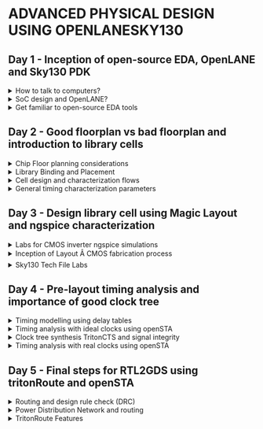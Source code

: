 # ADVANCED PHYSICAL DESIGN USING OPENLANESKY130

## Day 1 - Inception of open-source EDA, OpenLANE and Sky130 PDK

<details>
<summary>How to talk to computers?</summary><blockquote>

<details>
<summary>Introduction to QFN-48 Package, chip, pads, core, die and IP</summary>

+ Arduino Microcontroller

![image](https://github.com/Vishnu1426/pes_pd/assets/79538653/7f07c337-4492-43f9-8488-a6c142c23e5f)

+ The main chip that controls the entire board is:

![image](https://github.com/Vishnu1426/pes_pd/assets/79538653/86d283de-4595-4c85-9f04-7bbe538633cb)

+ Since Arduino is open source, there are many different chips which can be used and varies from board to board.
+ Around the chip there are many interfaces which are connected to the chip.
+ A typical block diagram view of the board is:

![image](https://github.com/Vishnu1426/pes_pd/assets/79538653/94b38a3f-3df8-4832-9050-901015ff2abf)

+ SDRAM would be an external chip.
+ A labelled diagram of pins in the IC is as follows:

![image](https://github.com/Vishnu1426/pes_pd/assets/79538653/42fdc799-e438-413e-a3ab-12c97b56f709)

+ The main chip would be connected to the package pins by things known as wirebounds.

![image](https://github.com/Vishnu1426/pes_pd/assets/79538653/6b74ecc0-6fcd-4ca3-b103-d195f5c91e4a)

+ Let us open up the chip

![image](https://github.com/Vishnu1426/pes_pd/assets/79538653/4a1ff79b-b5d3-4565-b784-60ea35a559e9)

+ The blue parts are called PADS. These are things which allow the signal to flow from outside to the internals of the IC and vice versa.

![image](https://github.com/Vishnu1426/pes_pd/assets/79538653/ac68fa59-dd4d-48f0-89c1-65782463b2fe)

+ The CORE is basically the part of the IC which contains all the logic cells and their connections.
+ The CORE PADS, pins etc. all together is called a die. The die is the entire piece which contains elements of the IC

![image](https://github.com/Vishnu1426/pes_pd/assets/79538653/736d7114-6053-4d3b-9052-aef620a615dd)

+ This is what a sample RISC-V SoC along with the required components in an IC looks like in a higher level of abstraction.

![image](https://github.com/Vishnu1426/pes_pd/assets/79538653/4a704eed-8ffd-4d4a-8fb9-e83d16488088)

+ The PLLs, ADC, DAC and SRAM and other similar components are called Foundry IPs.

![image](https://github.com/Vishnu1426/pes_pd/assets/79538653/fa84d31c-094d-407f-bf01-5518b8fba5ba)

+ All the manufacturing of ICs are done in a Foundry.
+ Next are macros - these are blocks of pure digital logic.

![image](https://github.com/Vishnu1426/pes_pd/assets/79538653/9f6aa99f-df2c-4f5a-85b4-c19b2e11441b)
</details>

<details>
<summary>Introduction to RISC-V</summary>

+ An Instruction Set Architecture (ISA) is part of the abstract model of a computer that defines how the CPU is controlled by the software.
+ The ISA acts as an interface between the hardware and the software, specifying both what the processor is capable of doing as well as how it gets done.
+ RISC-V[b] (pronounced "risk-five") is an open standard instruction set architecture (ISA) based on established reduced instruction set computer (RISC) principles.
+ Unlike most other ISA designs, RISC-V is provided under royalty-free open-source licenses.
+ A number of companies are offering or have announced RISC-V hardware; open source operating systems with RISC-V support are available, and the instruction set is supported in several popular software toolchains.
+ A sample C program compiled to RISC-V assembly language program.

![image](https://github.com/Vishnu1426/pes_pd/assets/79538653/59b92c50-a382-4404-8832-a4138966542d)

+ This assembly program is then converted to machine language program which is basically 1s and 0s.
+ These 1s and 0s are then converted to electrical signals which are high and low voltages. This is the language that hardware understands.
+ The assembly logic is converted to a layout which is the hardware that performs the programmed logic. This is called Layout.

![image](https://github.com/Vishnu1426/pes_pd/assets/79538653/a0b8b6ab-6769-498d-b77a-0a8dd8d694c2)

+ There needs to be an interface between every language.
+ The interface which is in between the assembly language and layout is called the Hardware description language.
+ An example hardware which can implement the assembly logic would be a picorv32 core. This picorv32 core is defined using an HDL program.

![image](https://github.com/Vishnu1426/pes_pd/assets/79538653/39235fe8-d41f-4781-a82f-9ccce564a8ef)

+ The final working of a C program would basically look like:

![image](https://github.com/Vishnu1426/pes_pd/assets/79538653/fd9ac20d-4d01-40a0-b2c1-10ba6ea183f8)
</details>

<details>
<summary>From Software Applications to Hardware</summary>
</details>

</blockquote>
</details>


<details>
<summary>SoC design and OpenLANE?</summary><blockquote>

<details>
<summary>Introduction to all components of open-source digital asic design</summary>
</details>

<details>
<summary>Simplified RTL2GDS flow</summary>
</details>

<details>
<summary>Introduction to OpenLANE and Strive chipsets</summary>
</details>

<details>
<summary>Introduction to OpenLANE detailed ASIC design flow</summary>
</details>

</blockquote>
</details>


<details>
<summary>Get familiar to open-source EDA tools</summary><blockquote>

<details>
<summary>OpenLANE Directory structure in detail</summary>

```
cd work/tools
ls -ltr
cd openlane_working_dir/
cd openlane_working_dir/
ls -ltr
cd pdks/
ls -ltr
cd sky130A/
ls -ltr
cd libs.ref/
ls -ltr
cd ..
cd libs.tech/
ls -ltr
```
+ The library we will be working with is SkyWater130A, which has recently become open source.
+ libs.ref contains the timing details etc.
+ libs.tech contains the specific to the tool.

![image](https://github.com/Vishnu1426/pes_pd/assets/79538653/ce8d5c45-8ee9-4c7c-9b73-10432a7caafa)

+ We will be working on sky130_fd_sc_hd. 'fd' is an abbreviation of foundry.
![image](https://github.com/Vishnu1426/pes_pd/assets/79538653/69f99c3b-9ba7-4378-8a0b-995077bea6e4)

```
cd..
cd libs.ref
cd sky130_fd_sc_hd
cd lib
ls -ltr
```
![image](https://github.com/Vishnu1426/pes_pd/assets/79538653/836debc1-e115-4f17-9a52-9a888865639d)

+ This is the directory we will be working in.
```
~/Desktop/work/tools/openlane_working_dir/openlane$
```
</details>

<details>
<summary>Design Preparation Step</summary>

+ To invoke openlane, use the following commands.
```
docker
pwd
./flow.tcl -interactive
package require openlane 0.9
```
![image](https://github.com/Vishnu1426/pes_pd/assets/79538653/fbd785eb-7b39-4c98-8194-2135095d2e7f)

+ How the config.tcl looks like. ls -ltr
```
cd designs
cd picorv32a/
ls -ltr
cd src
ls - ltr
cd ..
less config.tcl
```
![image](https://github.com/Vishnu1426/pes_pd/assets/79538653/d8d831f4-61cf-4a0f-a8a2-2095f46bfd59)

![image](https://github.com/Vishnu1426/pes_pd/assets/79538653/ddf5f7da-7eca-4061-9e84-1ab565419c69)

+ Design preparation code

```
prep -design picorv32a
```
![image](https://github.com/Vishnu1426/pes_pd/assets/79538653/6c79c9f9-52db-4f79-8055-eaaec67ca868)

</details>

<details>
<summary>Review files after design prep and run synthesis</summary>

```
cd runs
ls -ltr
cd 18-09_06-22/
cd tmp
ls -ltr
less merged.lef
```
+ The "runs" directory will be created in the picorv32a directory.
+ In that "runs" folder, a directory with today's date will be created which is Sept 18th.
+ In the sept 18th folder, we can see the merged.lef

![image](https://github.com/Vishnu1426/pes_pd/assets/79538653/9d0e16b2-b459-4d64-a32d-6ccf904159a0)
  
+ This contains all the wire level information, vias and below that is the cell level information.

![image](https://github.com/Vishnu1426/pes_pd/assets/79538653/8008d146-b6d8-4766-a219-f85aaf38da14)

+  The results and reports directories will have sub-folders which will be empty as of now since nothing has been run.

+ The config.tcl basically shows what are all the default parameters the run file takes.


```
less config.tcl
```
![image](https://github.com/Vishnu1426/pes_pd/assets/79538653/6f1382a6-76ff-4d7d-a8a1-9b15c47bbc97)

+ The cmds.log file logs all the commannds that the user has typed.
```
less cmds.log
```
![image](https://github.com/Vishnu1426/pes_pd/assets/79538653/472fa1cb-ee0b-4189-a0e3-caa5dfed1d33)

+ Type the follwing command the synthesis will be run along with ABC.
```
run_synthesis
```
![image](https://github.com/Vishnu1426/pes_pd/assets/79538653/5daa544e-d396-4754-a4bb-bdc2562010b5)
</details>

<details>
<summary>OpenLANE Project Git Link Description</summary>

+ The github link to find all the information about openlane is in
```
github.com/efabless/openlane
```
![image](https://github.com/Vishnu1426/pes_pd/assets/79538653/79f76ba1-66c5-4585-952c-fbad78d53377)

+ The follwing two youtube videos are also helpful in learning openlane using skywater130 pdk.
```
https://www.youtube.com/watch?v=EczW2IWdnOM&pp=ygUOZm9zc2kgZGlhbCB1cCA%3D
https://www.youtube.com/watch?v=Vhyv0eq_mLU&pp=ygUOZm9zc2kgZGlhbCB1cCA%3D
```
</details>

<details>
<summary>Steps to characterize synthesis results</summary>

+ STA and ABC run has been done already.
+ Let us see the flop ratio. Flop ratio is defined as

![image](https://github.com/Vishnu1426/pes_pd/assets/79538653/33fda301-4d95-48e3-ab07-2e8b6f0910b1)

+ From the statistics report, we can see that the number of DFFs is 1613 and the total number of cells is 14876.

![image](https://github.com/Vishnu1426/pes_pd/assets/79538653/9d81e55c-ea8c-4d18-94d2-a223cd5d2942)
![image](https://github.com/Vishnu1426/pes_pd/assets/79538653/680f0215-08e3-42a4-8387-38168b425f9b)

![image](https://github.com/Vishnu1426/pes_pd/assets/79538653/e6e5fa7b-5a11-428f-afe9-e01bf6d359b6)

+ Let us check what is there in the runs folder.
+ First the synthesis in results folder.

```
cd reuslts
cd synthesis
less picorv32a.synthesis.v 
```
![image](https://github.com/Vishnu1426/pes_pd/assets/79538653/8d5ab0fb-a14b-42bf-b31e-0ce31b3ab345)

+ Next let's check the synthesis in reports folder. We will get the statistics that was displayed earlier.
```
cd reuslts
cd synthesis
less picorv32a.synthesis.v 
```
![image](https://github.com/Vishnu1426/pes_pd/assets/79538653/533dadb5-716b-41e9-8cc4-7398c0e3df50)

+ Similarly we can also check the opensta report.
```
less 2-opensta.timing.rpt 
```
![image](https://github.com/Vishnu1426/pes_pd/assets/79538653/86d1fa4e-5754-4b4c-a2cf-138f4d185f0a)

</details>

</blockquote>
</details>


## Day 2 - Good floorplan vs bad floorplan and introduction to library cells

<details>
<summary>Chip Floor planning considerations</summary><blockquote>

<details>
<summary>Utilization factor and aspect ratio</summary>

+ Utilization Fator is given by:

![image](https://github.com/Vishnu1426/pes_pd/assets/79538653/b97d52a8-5e42-45f1-b760-bbfad0330787)

+ If the utilization is 100%, then if we want to add any more cells, we cannot. Therefore, usually 50-60% is done to keep some space in case we want to add more cells in the future, for eg: buffers for optimization.

+ Apect Ratio is given by:

![image](https://github.com/Vishnu1426/pes_pd/assets/79538653/9838c39f-79fb-4a75-bad1-996109745105)

+ Whenever aspect ratio is 1, it means that the chip is a square. If it is anything other than 1, then it means that the chip is a rectangle.
</details>

<details>
<summary>Concept of pre-placed cells</summary>

+ Say there is a combinational logic with huge circuit. If parts of the logic are being used multiple times in different places, then we can cut the logic into few parts, arrange them into blocks and black box them. That block need not be implemented in every place where it needs to be used. It can be implemented in a few places and can be reused whenever needed. This is the concept of reusability of cells.
+ The arrangement of these IPs/macros in a chip is called Floorplanning.
+ These IPs/blocks have user defined locations, and hence are placed in chip before automated placement-and-routing and are called pre-placed cells. Eg. Memory, clock gating cell, comparator, Mux. These automated processes do not touch these preplaced cells.
</details>

<details>
<summary>De-coupling capacitors</summary>

+ The location of pre-placed cells have to be very well defined.
+ The pre-placed cells have to be surrounded by decoupling capacitors.
+ The wire which connects Vdd and the gates has a resistance which and due to that the voltage drops below noise margin, then logic 1 won't be detected or rather whether it can be detected or not cannot be guaranteed.
+ One way to solve this problem is to surround a piece of circuit with a huge capacitor. This capacitor decouples the circuit from the main supply. Whenever there is a switching activity hapeneing, the capacitor will send the current to the circuit.
+ Since the decoupling capacitors are placed very near to the circuitry, there is hardly an voltage drop.
+ So the blocks will function properly since the supply is provided by the decoupling capacitors. 
</details>

<details>
<summary>Power planning</summary>

+ Assume the previous circuit which was decoupled with capaciors has been replicated multiple times in the circuit.
+ Now assume there is a 16 bit line which connects these replicated blocks from Vdd line and that there is a connection between two of these replicated blocks. Now 16 bit line means there are 16 capacitors and if it charged, it is logic 1 and if it is discharged, it is logic 0.
+ If all the logic 1s are set to go to logic 0, then the all of them have to get discharged to the ground.
+ Since there is a single ground line and all of them go to logic 0 together, the ground which was supposed to be at logic 0 get's a voltage spike. This is called ground bounce.
+ If the voltage level of this ground bounce goes beyond the noise margin, we will get an undefined state.
+ If suppose the reverse process had to happen where all the capacitors had to charge to logic 1, then all of them demand voltage from the Vdd.
+ Again since there is a single Vdd line, there will be a voltage droop. As long as thie droop is within the noise margin, nothing will happen. Once it goes beyond the noise margin, it is said to be in an undefined region and the circuit can interpret the voltage as logic 0 or logic 1 and it is not in our control.
+ If there were multiple power supplies and multiple ground lines, this problem would not have occurred.
+ That is what do. We put multiple ground lines and multiple vdd lines like a mesh and inside the boundaries the cells sit and the Vdd and gnd lines themselves make the mesh boundary. 
+ A cell will take power from it's nearest source and dump it's power in its nearest gnd.
</details>

<details>
<summary>Pin placement and logical cell placement blockage</summary>

+ The connectivity information between gates is coded using VHDL/Verilog language and is called netlist.
+ Input and output lines can be placed in the space between core and die.
+ Blocks are placed nearer to the inputs they use. If their output lines are far, buffers are used. No cells can be placed in the area where another cell/block is placed.
+ Clock path lines are bigger than the other pins because they are ones which drive the circuit. So we need least resistance for them.
+ Now we block the area where pins are placed. This makes sure that the automated placement tool does not place cells in that area since it is reserved for pin placement.
+ Once this blocking is done, our Floor Plan is ready for placement and routing step.
</details>

<details>
<summary>Steps to run floorplan using OpenLANE</summary>

+ The defaults for various parts of the flow is in the configurations folder.
+ The heirarchy of selecting default values are as follows:
``` 
floorplan.tcl - in configurations directory
conifg.tcl - in picorv32a directory
sky130A_sky130_fd_sc_hd_config.tcl - in picorv32a directory
```
+ The following is a snap of what is there in the configuration directory.
```
vsduser@vsdsquadron:~/Desktop/work/tools/openlane_working_dir/openlane/configuration$ less README.md 
vsduser@vsdsquadron:~/Desktop/work/tools/openlane_working_dir/openlane/configuration$ less floorplan.tcl 

```
+ Synthesis - defaults

![image](https://github.com/Vishnu1426/pes_pd/assets/79538653/544c1373-8da9-4919-9026-4a1046b84dde)

+ Floorplanning - defaults

![image](https://github.com/Vishnu1426/pes_pd/assets/79538653/f7cfff6c-a4c3-486b-825d-e5e9b6d53bdc)

+ Placement - defaults

![image](https://github.com/Vishnu1426/pes_pd/assets/79538653/a3ee7653-87c9-4661-91f2-e8f3ddf498d4)

+ Running Floor plan
```
run_floorplan
```
![image](https://github.com/Vishnu1426/pes_pd/assets/79538653/86034942-d2ec-44e5-80d8-8afffa033217)

</details>

<details>
<summary>Review floorplan files and steps to view floorplan</summary>

+ Checking the runs directory:
```
vsduser@vsdsquadron:~/Desktop/work/tools/openlane_working_dir/openlane/designs/picorv32a/runs$ cd 18-09_06-22/
cd results/floorplan
less picorv32a.floorplan.def
```
+ There will be one .def (design exchange format) file in the floorplan directory.

![image](https://github.com/Vishnu1426/pes_pd/assets/79538653/b04cb7a8-ec0a-4f7f-8d4e-95d961994419)
![image](https://github.com/Vishnu1426/pes_pd/assets/79538653/764a69f7-f664-45ea-9c73-6d7d9b8194ca)

+ Die Area is

![image](https://github.com/Vishnu1426/pes_pd/assets/79538653/402ecdd3-de5a-4757-91b3-1571e28ee60e)

+ Now opening magic to view the floorplan

```
magic -T /home/vsduser/Desktop/work/tools/openlane_working_dir/pdks/sky130A/libs.tech/magic/sky130A.tech lef read ../../tmp/merged.lef def read picorv32a.floorplan.def &
```
![image](https://github.com/Vishnu1426/pes_pd/assets/79538653/b06c9c99-7af5-4ffc-97ae-ac08afb4e87f)

</details>

<details>
<summary> Review floorplan layout in Magic</summary>

+ We can see that the pin placement is equidistant.

![image](https://github.com/Vishnu1426/pes_pd/assets/79538653/7539ad18-9785-4114-bfe4-9e4edccbb6a2)

+ The selected pin in the above snap is in metal layer 3

![image](https://github.com/Vishnu1426/pes_pd/assets/79538653/aa69b1f7-70e2-4adc-95e2-07ebe9914adb)

</details>

</blockquote>
</details>


<details>
<summary>Library Binding and Placement</summary><blockquote>

<details>
<summary>Netlist binding and initial place design</summary>

+ The library file contains all the information about the size,shape, delay, I/O conditions etc. information about the cells.
+ It also contains different variations of the same cells. Eg. different shapes and size, different speeds etc.
+ Once we have all the shapes and sizes, it is time to place the netlist on the floorplan.
+ Placements are done such that the there is not much delay between input and output and also the flip flops.
</details>

<details>
<summary>Optimize placement using estimated wire-length and capacitance </summary>

+ Cells have to also be placed keeping in mind the other cells which have to be placed.
+ Even then some extra distance signals will have to cover to reach the output from cells or from input to cells.
+ To solve this problem, we do optimized placement.
+ This is the stage where we estimate wire length and capacitance and based on that insert repeaters.
+ Repeaters are basically those components which recreate and reconfigure the signals which are input to them and send them to the output, eg. buffers.
+ These repeaters maintain signal integrity.
</details>

<details>
<summary>Final placement optimization</summary>

+ Connections between cells also have to be optimized.
+ Buffers should be added at the right places.
+ After this do setup timaing analysis with ideal clocks.
</details>

<details>
<summary>Need for libraries and characterization</summary>

+ First step in IC design flow is logic synthesis - converting design to legal hardware. Gates repreesnt the RTL logic.
+ Next step is the floor planning. We take the circuit from the synthesis and decide the shapes and sizes of the gates which will in turn determine the dimensions of the core and die.
+ Next step is to do placement. We do placement in way that the initial timing conditions are met.
+ Next step is the clock tree synthesis. This step is to make sure that all the cells dependent on clock receive the clock signal at exactly the same time.
+ Next step is routing. 
+ Next we do static timing analysis
</details>

<details>
<summary>Congestion aware placement using RePlAce</summary>

+ We have to remove congestions and overlapping between cells.
+ Let's run placement
+ We have to converge the overflow
+ To do placement 
```
run_placement
```
![image](https://github.com/Vishnu1426/pes_pd/assets/79538653/97b79538-8544-461b-ba90-cc337e15bda6)

+ To view placed cells
```
vsduser@vsdsquadron:~/Desktop/work/tools/openlane_working_dir/openlane/designs/picorv32a/runs/18-09_06-22/results/placement$ magic -T /home/vsduser/Desktop/work/tools/openlane_working_dir/pdks/sky130A/libs.tech/magic/sky130A.tech lef read ../../tmp/merged.lef def read picorv32a.placement.def &
```

![image](https://github.com/Vishnu1426/pes_pd/assets/79538653/0e59e337-a026-45c2-8647-ac214a7887ad)
![image](https://github.com/Vishnu1426/pes_pd/assets/79538653/f6a11e6a-5d74-4513-9f69-b9272658069f)
![image](https://github.com/Vishnu1426/pes_pd/assets/79538653/4a23c572-b9e4-47e4-a83e-40b6bd78451e)

</details>

</blockquote>
</details>


<details>
<summary>Cell design and characterization flows</summary><blockquote>

<details>
<summary>Inputs for cell design flow</summary>

+ Cell design flow consists of three parts
1. Inputs
2. Design steps
3. Outputs

+ Let us look at Inputs
- Inputs contain PDKs, DRC and LVS rules, SPICE models, library and usr-defined specs.
- It has tech files which tell about labmda based rules.
- SPICE model contains physical parameters like Vth, gamma, capacitance etc. These are given by the foundry.
- User defined specs are things like cell height which is dependent on the power and ground lines which can be set by the user. Cell width is dependent on the timing data which can again be chosen by the user. Metal layers are also user defined specs. Pin locations are also user defined. Drawn gate length also can be set by user. User is library developer.
</details>

<details>
<summary>Circuit design step</summary>

+ Design steps involves three sub steps:
  1. Circuit design
  2. Layout design
  3. Characterization

+ Circuit Design has two parts:
  1. Implement the function itself
  2. Model the CMOS in order to meet the library requirements.
  3. The output that we get from this is called the CDL(Circuit Description Language)
</details>

<details>
<summary>Layout design step</summary>

+ Next step we need to do Euler's path - path which has been traced only once.
+ After getting the Euler's path, we should draw the stick diagram which has all the connections.
+ Next step is to convert the stick diagram into Layout according to the DRC and user defined specs.
+ Now we use a tool to see the layout. Then we extract the parasitics out of the layout and characterize it in terms of timing data.
+ The output of the layout is GDSII, LEF (defines width and height of the cell), extracted spice netlist(.cir) which gives the resistance and capacitance of each and every element.
</details>

<details>
<summary>Typical characterization flow</summary>

+ First step is to read in the model which is given by the foundry.
+ Second step is to read the extracted spice netlist.
+ Third step is to recognize the bahaviour of the buffer.
+ Fourth step is to read the sub-circuit of the inverter
+ Fifth is to attach necessary power sources.
+ Sixth is to apply the right stimulus.
+ Seventh is to provide the necessary output capacitances.
+ Eighth step is to provide the necassary simulation commands., like transient, DC, AC etc.
+ Next is to feed all the above steps as a configuration file to a characterziation software called GUNA.
+ GUNA will generate timing, noise and power.libs
+ There are three characterziations types - Timing characterization, Power characterization, Noise characterization.
</details>

</blockquote>
</details>


<details>
<summary>General timing characterization parameters</summary><blockquote>

<details>
<summary>Timing threshold definitions</summary>

+ slew_low_rise_thr - Slope of lower part of rising signal, usually 20%.
+ slew_high_rise_thr - Slope of higher part of rising signal, usually 20%.
+ slew_low_fall_thr - Slope of lower part of falling signal, usually 20%.
+ slew_high_fall_thr - Slope of lower part of falling signal, usually 20%.
+ in_rise_thr - Input rising signal threshold, around 50% of the signal.
+ in_fall_thr - Input falling signal threshold, around 50% of the signal.
+ out_rise_thr - Output rising signal threshold, around 50% of the signal.
+ out_fall_thr - Output falling signal threshold, around 50% of the signal.
+ To calculate the delay between signals subtract the output-input values from the above four parameters.
</details>

<details>
<summary>Propagation delay and transition time</summary>

+ Poor choice of threshold points will result in negative propagation delays.
+ Large length of wire between cells will result in large slew which will give negative propagation delay even at 50% level.
```
Propagation  Delay: time(out_*_thr)-time(in_*_thr)
```
+ Transition time is the time taken by a signal to transition from logic 0 to logic 1.
+ For rising signal:
```
Transition time = time(slew_high_rise_thr) - time(slew_low_rise_thr)
```
+ For falling signal
```
Transition time = time(slew_high_fall_thr) - time(slew_low_fall_thr)
```
+ Two more important timing parameters are output current waveform and output voltage waveform.
</details>

</blockquote>
</details>


## Day 3 - Design library cell using Magic Layout and ngspice characterization

<details>
<summary>Labs for CMOS inverter ngspice simulations</summary><blockquote>

<details>
<summary>IO placer revision</summary>

+ Suppose we want to change the values of variables in cofiguration files, we have to copy variable name and use set command in docker to change the value.
+ I/O pins are placed in an equidistant manner. 
</details>

<details>
<summary>SPICE deck creation for CMOS inverter</summary>

+ SPICE Deck, we need to create it.
  1. Component connectivity information. 
  2. Component Values - W and L values of Pmos and Nmos and load capacitor value and source voltage values.
  3. Identify Nodes - Nodes are basically points in between which components/cells are present.
  4. Name the nodes
+ The order of pins in a transistor in SPICE deck is drain, gate, source, substrate.
+ The spice deck contains the following code:

```
*** MODEL Description ***
*** NETLIST Description ***

M! out in vdd vdd pmos W=0.375u L =0.25u
M2 out in 0 0 nmos W=0.375u L =0.25u

cload out 0 10f
Vdd vdd 0 2.5
Vin in 0 0.25

*** SIMULATION COMMANDS ***
.op
.dc Vin 0 0.25 0.05

*** .include tsmc_025um_model.mod ***
.LLIB "tsmc_025um_model.mod" CMOS_MODELS
.end
```

+ The words in '' in the following description are node names.
+ Cload is a capacitor connected between 'out' and '0' and has a value of 10f.
+ Vdd is supply voltage conected between 'vdd' and '0' and has value of 2.5.
+ Vin is supply voltage conected between 'in' and '0' and has value of 2.5.
+ In the '.dc' line we will sweep the Vin from 0 to 2.5 in steps of 0.05. This is to calculate the waveform at the output.
+ All the technology parameters like descriptions of nmos and pmos are given in the model file (.mod). That is how the code knows what is pmos and nmos.
+ W/L = 1.5

</details>

<details>
<summary>SPICE simulation lab for CMOS inverter</summary>
</details>

<details>
<summary>Switching Threshold Vm</summary>

+ Switching Threshold voltage, Vm, is the point where Vin = Vout, or are almost approximaetly equal.
</details>

<details>
<summary>Static and dynamic simulation of CMOS inverter</summary>
</details>

<details>
<summary>Lab steps to git clone vsdstdcelldesign</summary>

+ We will use the sykwater libraries for nmos and pmos from github.
```
git clone https://github.com/nickson-jose/vsdstdcelldesign
cd vsdstdcelldesign/
ls -ltr
```
![image](https://github.com/Vishnu1426/pes_pd/assets/79538653/609f0495-03c3-42ed-b70d-4b020229a6de)

+ We are not going to make the inverter from scratch.
+ We will do the spice extraction and post layout spice simulations from the cloned repository.
+ sky130A.tech has been copied from the pdks folder into the cloned repository for ease.

![image](https://github.com/Vishnu1426/pes_pd/assets/79538653/80a3a9a0-3510-4499-9f55-d7e2c5400eee)

+ To view the .mag file of the sky130A inverter:
```
magic -T sky130A.tech sky130_inv.mag &
```
![image](https://github.com/Vishnu1426/pes_pd/assets/79538653/60c10027-73f1-47ef-805e-07895fde4e1b)

</details>

</blockquote>
</details>


<details>
<summary>Inception of Layout Â CMOS fabrication process</summary><blockquote>

<details>
<summary>Create Active regions</summary>
</details>

<details>
<summary>Formation of N-well and P-well</summary>
</details>

<details>
<summary>Formation of gate terminal</summary>
</details>

<details>
<summary>Lightly doped drain (LDD) formation </summary>
</details>

<details>
<summary>Source and drain formation</summary>
</details>

<details>
<summary>Local interconnect formation </summary>
</details>

<details>
<summary>Higher level metal formation </summary>
</details>

<details>
<summary>Lab introduction to Sky130 basic layers layout and LEF using inverter  </summary>

+ When poly crosses n-diffusion, it is nmos and when poly crosses p-diffusion it is pmos.
+ The highlighted part in the below image as shown is an nmos.

![image](https://github.com/Vishnu1426/pes_pd/assets/79538653/dc1eb504-184f-4761-9718-3796306f410f)

+ The highlighted part in the below image as shown is an pmos.

![image](https://github.com/Vishnu1426/pes_pd/assets/79538653/da4cf776-e1c9-4fa6-b99f-375538294c77)

+ The highlighted part shows the connectivity between drain of pmos and drain of nmos.

![image](https://github.com/Vishnu1426/pes_pd/assets/79538653/a11e8138-b9c2-4329-be48-28cf86fbe4b0)

+ The highlighted part shows the connectivity between source of pmos and vdd.

![image](https://github.com/Vishnu1426/pes_pd/assets/79538653/ce68c648-1c89-4a36-84d7-8297db1be2e8)

+ The highlighted part shows the connectivity between source of nmos and gnd.

![image](https://github.com/Vishnu1426/pes_pd/assets/79538653/148fc7fc-5280-47a0-a775-880a8e290e12)

+ LEF has all the information about the metal layers. It has no information about the logic part.
</details>

<details>
<summary>Lab steps to create std cell layout and extract spice netlist</summary>

+ For Bouding box creation:
+ llx - lower left x value
+ lly - lower left y value
+ urx - upper right x value
+ ury - upper right y value
+ If DRC violations occur, it can be seen by clicking on the drc tab in magic window and then the tkcon window the specifics of the DRC error will be displayed and in the magic window, the part where the error occurs is highlighted and zoomed in.

![image](https://github.com/Vishnu1426/pes_pd/assets/79538653/3e3281a3-ae2c-4cee-a118-706bec48b7d8)

+ First we will do spice extraction of the layout that we have opened.
+ Type the following the tkcon window.
```
extract all
```
+ The .ext file has been extracted to the directory we were working in

 ![image](https://github.com/Vishnu1426/pes_pd/assets/79538653/68a03450-d6b8-464c-8925-612ca4341c9c)

+ To do spice extraction. This will also extract parasitics.
```
ext2spice cthresh 0 rthresh 0
ext2spice
```
![image](https://github.com/Vishnu1426/pes_pd/assets/79538653/d2931ed6-4d78-4767-9ab4-8231d9fccd79)

</details>

</blockquote>
</details>


<details>
<summary>Sky130 Tech File Labs</summary><blockquote>

<details>
<summary>Lab steps to create final SPICE deck using Sky130 tech </summary>

+ The .spice file looks like this:

![image](https://github.com/Vishnu1426/pes_pd/assets/79538653/984d5db9-ab04-4142-bae9-20b76f272bb8)

</details>

<details>
<summary>Lab steps to characterize inverter using sky130 model files</summary>

+ Open ngspice
```
ngspice sky130_inv.spice
```
![image](https://github.com/Vishnu1426/pes_pd/assets/79538653/c5395bf3-ad2b-4c61-85cc-de44c64690b1)

+ Plot output vs time

```
plot y vs time a
```

![image](https://github.com/Vishnu1426/pes_pd/assets/79538653/fc8b016c-52d2-436f-ab05-7aac1c5993c7)

+ Next is to characterize inverter.
+ We will check the 205 value first and then the 80% signal value
+ The following graph will be displayed for rise time.

![image](https://github.com/Vishnu1426/pes_pd/assets/79538653/47f95375-768d-4f96-add5-04d2e125f729)

+ The value of the points which were of interest on the signal are:

![image](https://github.com/Vishnu1426/pes_pd/assets/79538653/a3ea88c6-13e2-4191-8ac4-7ec736d2c1bf)

+ The rise time is 0.039 ns
+ The following graph will be displayed for rise time.

![image](https://github.com/Vishnu1426/pes_pd/assets/79538653/c97385e3-dff7-4a0b-908a-7af37da5a976)

+ The fall time is 0.02851ns.
+ The propagation delay graph would be:

![image](https://github.com/Vishnu1426/pes_pd/assets/79538653/00a0e44b-9674-4f9a-b5a8-edb14ff4833f)

![image](https://github.com/Vishnu1426/pes_pd/assets/79538653/8a64e512-d285-40c5-8cad-7c3c4f923d12)

+ The propagation delay is 0.03725ns.
  
</details>

<details>
<summary>Lab introduction to Magic tool options and DRC rules </summary>
</details>

<details>
<summary>Lab introduction to Sky130 pdk's and steps to download labs</summary>

+ To download drc_tests
```
wget http://opencircuitdesign.com/open_pdks/archive/drc_tests.tgz
```
![image](https://github.com/Vishnu1426/pes_pd/assets/79538653/972f8c5c-9942-4bf4-b9d3-fb90dcc4ade5)

+ Move the compressed file to desktop using the following command.
```
mv drc_tests.tgz Desktop/
```
![image](https://github.com/Vishnu1426/pes_pd/assets/79538653/f42bf743-dbb3-4c15-a6aa-e51af5a31251)

+ Go to desktop and enter the following command to extract.
```
tar xfz drc_tests.tgz 
```
![image](https://github.com/Vishnu1426/pes_pd/assets/79538653/f92f60f9-f103-4cc6-a7a2-1d44e5c990fc)

+ Go inside drc_tests and check the files in it
```
cd drc_tests/
ls
```
![image](https://github.com/Vishnu1426/pes_pd/assets/79538653/2b9b3526-a06e-4984-b448-1b22fcc58cad)

</details>

<details>
<summary>Lab introduction to Magic and steps to load Sky130 tech-rules </summary>

+ To open the layout in the downloaded software
```
magic -d XR
```
+ Then choose met3.mag from the file menu->open.

![image](https://github.com/Vishnu1426/pes_pd/assets/79538653/18096fd4-d6aa-403f-a15a-bffa0d10b8b5)

</details>

<details>
<summary>Lab exercise to fix poly.9 error in Sky130 tech-file</summary>

+ We have to add the drc rules for poly in the tech file sky130A.tech
+ Add the allplynonres drc spacing rule as shown below:

![image](https://github.com/Vishnu1426/pes_pd/assets/79538653/84b3c34f-3205-425a-b4d5-197af7323818)
![image](https://github.com/Vishnu1426/pes_pd/assets/79538653/e468d769-2edd-41c4-ad9b-5e6fd6821c42)

+ After that, in the tkcon window type the following
```
tech load sky130A.tech
drc check
```
+ The drc rule will be applied and we will be able to see the changes.

![image](https://github.com/Vishnu1426/pes_pd/assets/79538653/67032f4d-7078-4d20-b6bf-39c2a640b66a)

</details>

<details>
<summary>Lab exercise to implement poly resistor spacing to diff and tap </summary>

+ Next we need to change some more rules in the tech file so that all the drc are included.
```
change *nds to alldiff
```
![image](https://github.com/Vishnu1426/pes_pd/assets/79538653/4369ae02-e70c-41eb-84ee-6376da222545)

![image](https://github.com/Vishnu1426/pes_pd/assets/79538653/d9670a4b-bb13-4a82-982b-3a20d9952446)

</details>

<details>
<summary>Lab challenge exercise to describe DRC error as geometrical construct</summary>

+ DRC rules check for leftover area using boolean operations on the layout cells.
+ We show in this that drc rules can be done as geometrical constructs.
+ Load nwell.mag
+ Let us see nwell.6
+ Type the following commands in the tkcon window.
```
cif ostyle drc
cif see dnwell_shrink
cif see nwell_missing
```
The following is displayed for nwell.6
![image](https://github.com/Vishnu1426/pes_pd/assets/79538653/9d9ed902-d727-4af5-99b7-0573c51a562b)

</details>

<details>
<summary>Lab challenge to find missing or incorrect rules and fix them</summary>
	
+ We can see that the nwell.4 shows incorrect implementation, since all nwells must contain metal contacted taps and this one does not have that.

![image](https://github.com/Vishnu1426/pes_pd/assets/79538653/3d1f4502-62e1-406c-a136-969c403f23eb)

+ We do the following changes in the tech file:
1. Add the following after "templayer nwell_missing" in "style drc"

```
templayer nwell_tapped nwell
bloat-all nsc nwell

templayer nwell_untapped
and-not nwell_tapped
```
![image](https://github.com/Vishnu1426/pes_pd/assets/79538653/ecb255a4-edc3-4e13-b3ba-26ba499371e7)

2. Add the following in "NWELL"
```
 variants (full)
 cifmaxwidth nwell_untapped 0 bend_illegal \
	"Nwell Missing Tap (nwell.4)"
 variants *
```
![image](https://github.com/Vishnu1426/pes_pd/assets/79538653/1dc0ba41-0303-4f4c-9aa3-f649ff6d3072)

3. Save the file
4. Do the following commands in the tkcon window

```
drc check
drc style drc(full)
drc check
```
![image](https://github.com/Vishnu1426/pes_pd/assets/79538653/d40fce15-3273-4dd8-b7b7-d635a63958e6)

+ nwell.4 still shows error

![image](https://github.com/Vishnu1426/pes_pd/assets/79538653/5d97fcc9-aad0-46fe-a12a-7deba4a30052)

+ To rectufy this we need to add a contact.
+ Select the nwell.4 and move your pointer to an empty area and press 'c'. This will copy paste the nwell.4
+ Now select a small area on the copied cell and hover over 'nsubstratecontact' on the right side. Now press 'p'
+ This will paint the selected area with the contact.
+ Run the drc check again and now we will not get any error.

![image](https://github.com/Vishnu1426/pes_pd/assets/79538653/023473d8-4f2f-4ff2-8fd2-bed2b9a95e06)

</details>

</blockquote>
</details>

## Day 4 - Pre-layout timing analysis and importance of good clock tree

<details>
<summary>Timing modelling using delay tables</summary><blockquote>

<details>
<summary>Lab steps to convert grid info to track info</summary>
</details>

<details>
<summary>Lab steps to convert magic layout to std cell LEF</summary>

![image](https://github.com/Vishnu1426/pes_pd/assets/79538653/b86fa8ce-5cda-4b2c-98d7-d0233fbcbe91)
</details>

<details>
<summary>Introduction to timing libs and steps to include new cell in synthesis</summary>
</details>

<details>
<summary>Introduction to delay tables</summary>
</details>

<details>
<summary>Delay table usage Part 1</summary>
</details>

<details>
<summary>Delay table usage Part 2</summary>
</details>

<details>
<summary>Lab steps to configure synthesis settings to fix slack and include vsdinv</summary>
</details>

</blockquote>
</details>



<details>
<summary>Timing analysis with ideal clocks using openSTA</summary><blockquote>

<details>
<summary>Setup timing analysis and introduction to flip-flop setup time</summary>
</details>

<details>
<summary>Introduction to clock jitter and uncertainty</summary>

![image](https://github.com/Vishnu1426/pes_pd/assets/79538653/b86fa8ce-5cda-4b2c-98d7-d0233fbcbe91)
</details>

<details>
<summary>Lab steps to configure OpenSTA for post-synth timing analysis</summary>
</details>

<details>
<summary>Lab steps to optimize synthesis to reduce setup violations </summary>
</details>

</blockquote>
</details>


<details>
<summary>Clock tree synthesis TritonCTS and signal integrity</summary><blockquote>

<details>
<summary>Clock tree routing and buffering using H-Tree algorithm</summary>
</details>

<details>
<summary>Crosstalk and clock net shielding </summary>
</details>

<details>
<summary>Lab steps to run CTS using TritonCTS</summary>
</details>

<details>
<summary>Lab steps to verify CTS runs </summary>
</details>

</blockquote>
</details>


<details>
<summary>Timing analysis with real clocks using openSTA</summary><blockquote>

<details>
<summary>Setup timing analysis using real clocks </summary>
</details>

<details>
<summary>Hold timing analysis using real clocks</summary>
</details>

<details>
<summary>Lab steps to analyze timing with real clocks using OpenSTA</summary>
</details>

<details>
<summary>Lab steps to execute OpenSTA with right timing libraries and CTS assignment</summary>
</details>

<details>
<summary>Lab steps to observe impact of bigger CTS buffers on setup and hold timing</summary>
</details>

</blockquote>
</details>


## Day 5 - Final steps for RTL2GDS using tritonRoute and openSTA

<details>
<summary>Routing and design rule check (DRC)</summary><blockquote>

<details>
<summaryIntroduction to Maze Routing Â LeeÂs algorithm</summary>
</details>

<details>
<summary>LeeÂs Algorithm conclusion </summary>
</details>

<details>
<summary>Design Rule Check </summary>

</blockquote>
</details>

<details>
<summary>Power Distribution Network and routing</summary><blockquote>

<details>
<summary>Lab steps to build power distribution network </summary>
</details>

<details>
<summary>Lab steps from power straps to std cell power</summary>
</details>

<details>
<summary>Basics of global and detail routing and configure TritonRoute </summary>
</details>

</blockquote>
</details>

<details>
<summary>TritonRoute Features</summary><blockquote>

<details>
<summary>TritonRoute feature 1 - Honors pre-processed route guides</summary>
</details>

<details>
<summary>TritonRoute Feature2 & 3 - Inter-guide connectivity and intra- & inter-layer routing</summary>
</details>

<details>
<summary>TritonRoute method to handle connectivity</summary>
</details>

<details>
<summary>Routing topology algorithm and final files list post-route</summary>
</details>

<blockquote>
</details>
